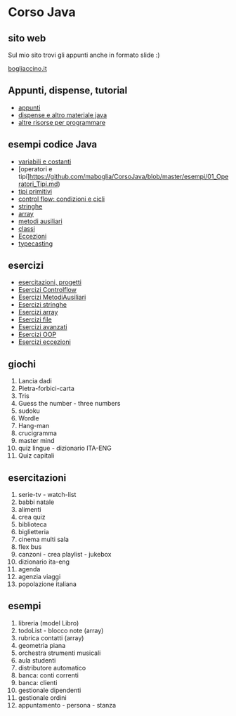 # Corso Java

## sito web 

Sul mio sito trovi gli appunti anche in formato slide :)

[bogliaccino.it](http://www.mauro.bogliaccino.it/public/java)

## Appunti, dispense, tutorial

* [appunti](https://github.com/maboglia/CorsoJava/tree/master/appunti)
* [dispense e altro materiale java](https://github.com/maboglia/CorsoJavaRisorse)
* [altre risorse per programmare](https://github.com/maboglia/ProgrammingResources)


## esempi codice Java

* [variabili e costanti](https://github.com/maboglia/CorsoJava/blob/master/esempi/00_variabili_costanti.md)
* [operatori e tipi]https://github.com/maboglia/CorsoJava/blob/master/esempi/01_Operatori_Tipi.md)
* [tipi primitivi](https://github.com/maboglia/CorsoJava/blob/master/esempi/02_tipi_primitivi.md)
* [control flow: condizioni e cicli](https://github.com/maboglia/CorsoJava/blob/master/esempi/03_Condizioni_Cicli.md)
* [stringhe](https://github.com/maboglia/CorsoJava/blob/master/esempi/04_Stringhe.md)
* [array](https://github.com/maboglia/CorsoJava/blob/master/esempi/05_Array.md)
* [metodi ausiliari](https://github.com/maboglia/CorsoJava/blob/master/esempi/06_MetodiAusiliari.md)
* [classi](https://github.com/maboglia/CorsoJava/blob/master/esempi/07_Classi.md)
* [Eccezioni](https://github.com/maboglia/CorsoJava/blob/master/esempi/10_eccezioni.md)
* [typecasting](https://github.com/maboglia/CorsoJava/blob/master/esempi/09_typecasting.md)

## esercizi

* [esercitazioni, progetti](https://github.com/maboglia/CorsoJava/tree/master/esercitazioni)
* [Esercizi Controlflow](https://github.com/maboglia/CorsoJava/blob/master/esercitazioni/esercizi/00_esercizi_controlflow.md)
* [Esercizi MetodiAusiliari](https://github.com/maboglia/CorsoJava/blob/master/esercitazioni/esercizi/01_EserciziMetodiAusiliari.md)
* [Esercizi stringhe](https://github.com/maboglia/CorsoJava/blob/master/esercitazioni/esercizi/02_esercizi_stringhe.md)
* [Esercizi array](https://github.com/maboglia/CorsoJava/blob/master/esercitazioni/esercizi/03_Esercizi_array.md)
* [Esercizi file](https://github.com/maboglia/CorsoJava/blob/master/esercitazioni/esercizi/04_esercizi_file.md)
* [Esercizi avanzati](https://github.com/maboglia/CorsoJava/blob/master/esercitazioni/esercizi/05_Esercizi_avanzati.md)
* [Esercizi OOP](https://github.com/maboglia/CorsoJava/blob/master/esercitazioni/esercizi/06_EserciziOOP.md)
* [Esercizi eccezioni](https://github.com/maboglia/CorsoJava/blob/master/esercitazioni/esercizi/07_es_eccezioni.md)


## giochi

1. Lancia dadi
2. Pietra-forbici-carta
3. Tris
4. Guess the number - three numbers
5. sudoku
6. Wordle
7. Hang-man
8. crucigramma
9. master mind
10. quiz lingue - dizionario ITA-ENG
11. Quiz capitali

## esercitazioni

1. serie-tv - watch-list
2. babbi natale
3. alimenti
4. crea quiz
5. biblioteca
6. biglietteria
7. cinema multi sala
8. flex bus
9. canzoni - crea playlist - jukebox
10. dizionario ita-eng
11. agenda
12. agenzia viaggi
13. popolazione italiana

## esempi

1. libreria (model Libro)
2. todoList - blocco note (array)
3. rubrica contatti (array)
4. geometria piana
5. orchestra strumenti musicali
6. aula studenti
7. distributore automatico
8. banca: conti correnti
9. banca: clienti
10. gestionale dipendenti
11. gestionale ordini
12. appuntamento - persona - stanza

